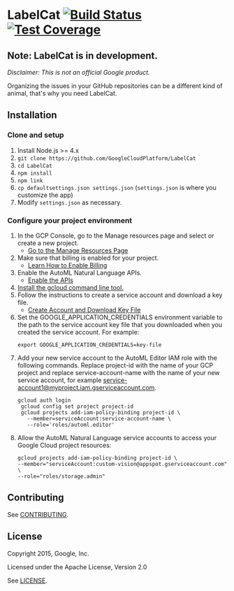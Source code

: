 # LabelCat [![Build Status](https://travis-ci.org/GoogleCloudPlatform/LabelCat.svg)](https://travis-ci.org/GoogleCloudPlatform/LabelCat) [![Test Coverage](https://coveralls.io/repos/GoogleCloudPlatform/LabelCat/badge.svg?branch=master&service=github)](https://coveralls.io/github/GoogleCloudPlatform/LabelCat?branch=master)

## Note: LabelCat is in development.

_Disclaimer: This is not an official Google product._

Organizing the issues in your GitHub repositories can be a different kind of
animal, that's why you need LabelCat.

## Installation

### Clone and setup

1. Install Node.js >= 4.x
1. `git clone https://github.com/GoogleCloudPlatform/LabelCat`
1. `cd LabelCat`
1. `npm install`
1. `npm link`
1. `cp defaultsettings.json settings.json` (`settings.json` is where you customize the app)
1. Modify `settings.json` as necessary.

### Configure your project environment

1. In the GCP Console, go to the Manage resources page and select or create a new project.
   * [Go to the Manage Resources Page](https://console.cloud.google.com/cloud-resource-manager?_ga=2.144772156.-906058837.1536100239)
1. Make sure that billing is enabled for your project.
   * [Learn How to Enable Billing](https://cloud.google.com/billing/docs/how-to/modify-project)
1. Enable the AutoML Natural Language APIs.
   * [Enable the APIs](https://console.cloud.google.com/flows/enableapi?apiid=storage-component.googleapis.com,automl.googleapis.com,storage-api.googleapis.com&redirect=https://console.cloud.google.com&_ga=2.249562766.-906058837.1536100239)
1. [Install the gcloud command line tool.](https://cloud.google.com/sdk/downloads#interactive)
1. Follow the instructions to create a service account and download a key file.
   * [Create Account and Download Key File](https://cloud.google.com/iam/docs/creating-managing-service-accounts#creating_a_service_account)
1. Set the GOOGLE_APPLICATION_CREDENTIALS environment variable to the path to the service account key file that you downloaded when you created the service account. For example:
    ```
    export GOOGLE_APPLICATION_CREDENTIALS=key-file
    ```
1. Add your new service account to the AutoML Editor IAM role with the following commands. Replace project-id with the name of your GCP project and replace service-account-name with the name of your new service account, for example service-account1@myproject.iam.gserviceaccount.com.
    ```
    gcloud auth login
     gcloud config set project project-id
     gcloud projects add-iam-policy-binding project-id \
       --member=serviceAccount:service-account-name \
       --role='roles/automl.editor'
    ```
1. Allow the AutoML Natural Language service accounts to access your Google Cloud project resources:
    ```
    gcloud projects add-iam-policy-binding project-id \
    --member="serviceAccount:custom-vision@appspot.gserviceaccount.com" \
    --role="roles/storage.admin"
    ```

## Contributing

See [CONTRIBUTING][3].

## License

Copyright 2015, Google, Inc.

Licensed under the Apache License, Version 2.0

See [LICENSE][4].

[1]: https://github.com/jmdobry
[2]: https://cloud.google.com/sdk/
[3]: https://github.com/GoogleCloudPlatform/LabelCat/blob/master/CONTRIBUTING.md
[4]: https://github.com/GoogleCloudPlatform/LabelCat/blob/master/LICENSE
